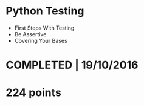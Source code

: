 # Python Testing
- First Steps With Testing 
- Be Assertive
- Covering Your Bases

# COMPLETED | 19/10/2016
# 224 points
